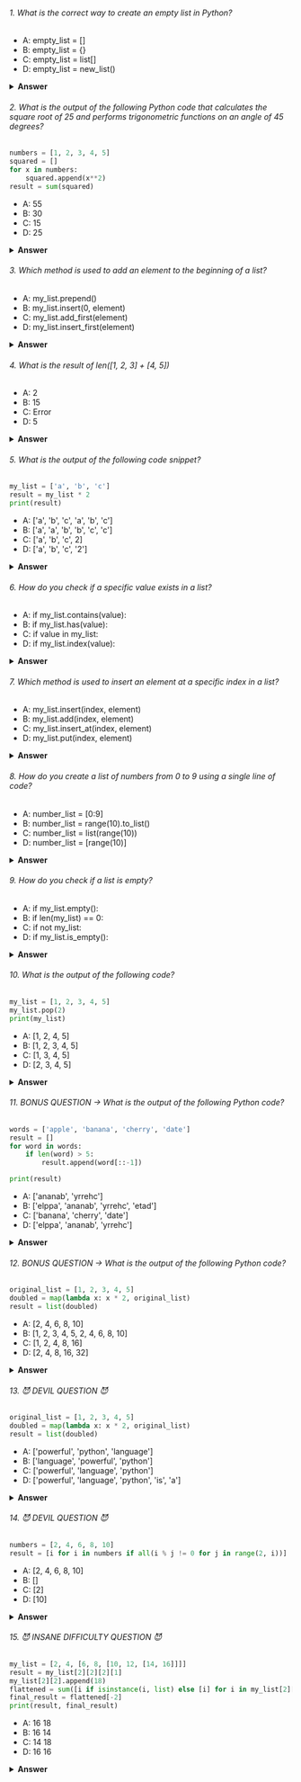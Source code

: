 ###### 1. What is the correct way to create an empty list in Python?

- A: empty_list = []
- B: empty_list = {}
- C: empty_list = list[]
- D: empty_list = new_list()

<details><summary><b>Answer</b></summary>
<p>

#### Correct Answer ->  A: empty_list = []

</p>
</details>

###### 2. What is the output of the following Python code that calculates the square root of 25 and performs trigonometric functions on an angle of 45 degrees?

```python
numbers = [1, 2, 3, 4, 5]
squared = []
for x in numbers:
    squared.append(x**2)
result = sum(squared)

```

- A: 55
- B: 30
- C: 15
- D: 25

<details><summary><b>Answer</b></summary>
<p>

#### Correct Answer -> A: 55

</p>
</details>

###### 3. Which method is used to add an element to the beginning of a list?

- A: my_list.prepend()
- B: my_list.insert(0, element)
- C: my_list.add_first(element)
- D: my_list.insert_first(element)

<details><summary><b>Answer</b></summary>
<p>

#### Correct Answer -> B: my_list.insert(0, element)

</p>
</details>

###### 4. What is the result of len([1, 2, 3] + [4, 5])

- A: 2
- B: 15
- C: Error
- D: 5

<details><summary><b>Answer</b></summary>
<p>

#### Correct Answer -> D: 5

</p>
</details>

###### 5. What is the output of the following code snippet?

```python
my_list = ['a', 'b', 'c']
result = my_list * 2
print(result)
```

- A: ['a', 'b', 'c', 'a', 'b', 'c']
- B: ['a', 'a', 'b', 'b', 'c', 'c']
- C: ['a', 'b', 'c', 2]
- D: ['a', 'b', 'c', '2']

<details><summary><b>Answer</b></summary>
<p>

#### Correct Answer -> A: ['a', 'b', 'c', 'a', 'b', 'c']

</p>
</details>

###### 6. How do you check if a specific value exists in a list?

- A: if my_list.contains(value):
- B: if my_list.has(value):
- C: if value in my_list:
- D: if my_list.index(value):

<details><summary><b>Answer</b></summary>
<p>

#### Correct Answer -> C: if value in my_list:

</p>
</details>

###### 7. Which method is used to insert an element at a specific index in a list?

- A: my_list.insert(index, element)
- B: my_list.add(index, element)
- C: my_list.insert_at(index, element)
- D: my_list.put(index, element)

<details><summary><b>Answer</b></summary>
<p>

#### Correct Answer -> A: my_list.insert(index, element)

</p>
</details>

###### 8. How do you create a list of numbers from 0 to 9 using a single line of code?

- A: number_list = [0:9]
- B: number_list = range(10).to_list()
- C: number_list = list(range(10))
- D: number_list = [range(10)]

<details><summary><b>Answer</b></summary>
<p>

#### Correct Answer -> C: number_list = list(range(10))

</p>
</details>

###### 9. How do you check if a list is empty?

- A: if my_list.empty():
- B: if len(my_list) == 0:
- C: if not my_list:
- D: if my_list.is_empty():

<details><summary><b>Answer</b></summary>
<p>

#### Correct Answer -> C: if not my_list:

</p>
</details>

###### 10. What is the output of the following code?

```python
my_list = [1, 2, 3, 4, 5]
my_list.pop(2)
print(my_list)
```

- A: [1, 2, 4, 5]
- B: [1, 2, 3, 4, 5]
- C: [1, 3, 4, 5]
- D: [2, 3, 4, 5]

<details><summary><b>Answer</b></summary>
<p>

#### Correct Answer -> A: [1, 2, 4, 5]
</p>
</details>


###### 11. BONUS QUESTION -> What is the output of the following Python code?

```python
words = ['apple', 'banana', 'cherry', 'date']
result = []
for word in words:
    if len(word) > 5:
        result.append(word[::-1])

print(result)

```

- A: ['ananab', 'yrrehc']
- B: ['elppa', 'ananab', 'yrrehc', 'etad']
- C: ['banana', 'cherry', 'date']
- D: ['elppa', 'ananab', 'yrrehc']

<details><summary><b>Answer</b></summary>
<p>

#### Correct Answer -> You tell me :)) 
</p>
</details>


###### 12. BONUS QUESTION -> What is the output of the following Python code?

```python
original_list = [1, 2, 3, 4, 5]
doubled = map(lambda x: x * 2, original_list)
result = list(doubled)

```

- A: [2, 4, 6, 8, 10]
- B: [1, 2, 3, 4, 5, 2, 4, 6, 8, 10]
- C: [1, 2, 4, 8, 16]
- D: [2, 4, 8, 16, 32]

<details><summary><b>Answer</b></summary>
<p>

#### Correct Answer -> You tell me :)) 

</p>
</details>

###### 13. 😈 DEVIL QUESTION 😈

```python
original_list = [1, 2, 3, 4, 5]
doubled = map(lambda x: x * 2, original_list)
result = list(doubled)

```

- A: ['powerful', 'python', 'language']
- B: ['language', 'powerful', 'python']
- C: ['powerful', 'language', 'python']
- D: ['powerful', 'language', 'python', 'is', 'a']

<details><summary><b>Answer</b></summary>
<p>

#### Correct Answer -> You tell me :)) 

</p>
</details>

###### 14. 😈 DEVIL QUESTION 😈

```python
numbers = [2, 4, 6, 8, 10]
result = [i for i in numbers if all(i % j != 0 for j in range(2, i))]

```

- A: [2, 4, 6, 8, 10]
- B: []
- C: [2]
- D: [10]

<details><summary><b>Answer</b></summary>
<p>

#### Correct Answer -> You tell me :)) 

</p>
</details>

###### 15. 😈 INSANE DIFFICULTY QUESTION 😈

```python
my_list = [2, 4, [6, 8, [10, 12, [14, 16]]]]
result = my_list[2][2][2][1]
my_list[2][2].append(18)
flattened = sum([i if isinstance(i, list) else [i] for i in my_list[2][2]], [])
final_result = flattened[-2]
print(result, final_result)
```

- A: 16 18
- B: 16 14
- C: 14 18
- D: 16 16

<details><summary><b>Answer</b></summary>
<p>

#### Correct Answer -> You tell me, explain the code :)) 

</p>
</details>
